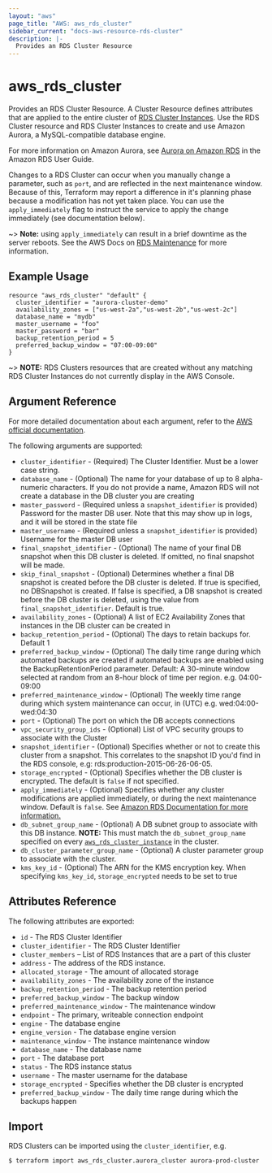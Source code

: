 ```yaml
---
layout: "aws"
page_title: "AWS: aws_rds_cluster"
sidebar_current: "docs-aws-resource-rds-cluster"
description: |-
  Provides an RDS Cluster Resource
---
```


# aws\_rds\_cluster

Provides an RDS Cluster Resource. A Cluster Resource defines attributes that are
applied to the entire cluster of [RDS Cluster Instances][3]. Use the RDS Cluster
resource and RDS Cluster Instances to create and use Amazon Aurora, a MySQL-compatible
database engine.

For more information on Amazon Aurora, see [Aurora on Amazon RDS][2] in the Amazon RDS User Guide.

Changes to a RDS Cluster can occur when you manually change a
parameter, such as `port`, and are reflected in the next maintenance
window. Because of this, Terraform may report a difference in it's planning
phase because a modification has not yet taken place. You can use the
`apply_immediately` flag to instruct the service to apply the change immediately 
(see documentation below). 

~> **Note:** using `apply_immediately` can result in a 
brief downtime as the server reboots. See the AWS Docs on [RDS Maintenance][4] 
for more information.

## Example Usage

```
resource "aws_rds_cluster" "default" {
  cluster_identifier = "aurora-cluster-demo"
  availability_zones = ["us-west-2a","us-west-2b","us-west-2c"]
  database_name = "mydb"
  master_username = "foo"
  master_password = "bar"
  backup_retention_period = 5
  preferred_backup_window = "07:00-09:00"
}
```

~> **NOTE:** RDS Clusters resources that are created without any matching
RDS Cluster Instances do not currently display in the AWS Console.

## Argument Reference

For more detailed documentation about each argument, refer to
the [AWS official documentation](https://docs.aws.amazon.com/AmazonRDS/latest/CommandLineReference/CLIReference-cmd-ModifyDBInstance.html).

The following arguments are supported:

* `cluster_identifier` - (Required) The Cluster Identifier. Must be a lower case
string.
* `database_name` - (Optional) The name for your database of up to 8 alpha-numeric
  characters. If you do not provide a name, Amazon RDS will not create a
  database in the DB cluster you are creating
* `master_password` - (Required unless a `snapshot_identifier` is provided) Password for the master DB user. Note that this may
    show up in logs, and it will be stored in the state file
* `master_username` - (Required unless a `snapshot_identifier` is provided) Username for the master DB user
* `final_snapshot_identifier` - (Optional) The name of your final DB snapshot
    when this DB cluster is deleted. If omitted, no final snapshot will be
    made.
* `skip_final_snapshot` - (Optional) Determines whether a final DB snapshot is created before the DB cluster is deleted. If true is specified, no DBSnapshot is created. If false is specified, a DB snapshot is created before the DB cluster is deleted, using the value from `final_snapshot_identifier`. Default is true.
* `availability_zones` - (Optional) A list of EC2 Availability Zones that
  instances in the DB cluster can be created in
* `backup_retention_period` - (Optional) The days to retain backups for. Default
1
* `preferred_backup_window` - (Optional) The daily time range during which automated backups are created if automated backups are enabled using the BackupRetentionPeriod parameter. 
Default: A 30-minute window selected at random from an 8-hour block of time per region. e.g. 04:00-09:00
* `preferred_maintenance_window` - (Optional) The weekly time range during which system maintenance can occur, in (UTC) e.g. wed:04:00-wed:04:30
* `port` - (Optional) The port on which the DB accepts connections
* `vpc_security_group_ids` - (Optional) List of VPC security groups to associate
  with the Cluster
* `snapshot_identifier` - (Optional) Specifies whether or not to create this cluster from a snapshot. This correlates to the snapshot ID you'd find in the RDS console, e.g: rds:production-2015-06-26-06-05.
* `storage_encrypted` - (Optional) Specifies whether the DB cluster is encrypted. The default is `false` if not specified.
* `apply_immediately` - (Optional) Specifies whether any cluster modifications
     are applied immediately, or during the next maintenance window. Default is
     `false`. See [Amazon RDS Documentation for more information.](https://docs.aws.amazon.com/AmazonRDS/latest/UserGuide/Overview.DBInstance.Modifying.html)
* `db_subnet_group_name` - (Optional) A DB subnet group to associate with this DB instance. **NOTE:** This must match the `db_subnet_group_name` specified on every [`aws_rds_cluster_instance`](/docs/providers/aws/r/rds_cluster_instance.html) in the cluster.
* `db_cluster_parameter_group_name` - (Optional) A cluster parameter group to associate with the cluster.
* `kms_key_id` - (Optional) The ARN for the KMS encryption key. When specifying `kms_key_id`, `storage_encrypted` needs to be set to true

## Attributes Reference

The following attributes are exported:

* `id` - The RDS Cluster Identifier
* `cluster_identifier` - The RDS Cluster Identifier
* `cluster_members` – List of RDS Instances that are a part of this cluster
* `address` - The address of the RDS instance.
* `allocated_storage` - The amount of allocated storage
* `availability_zones` - The availability zone of the instance
* `backup_retention_period` - The backup retention period
* `preferred_backup_window` - The backup window
* `preferred_maintenance_window` - The maintenance window
* `endpoint` - The primary, writeable connection endpoint
* `engine` - The database engine
* `engine_version` - The database engine version
* `maintenance_window` - The instance maintenance window
* `database_name` - The database name
* `port` - The database port
* `status` - The RDS instance status
* `username` - The master username for the database
* `storage_encrypted` - Specifies whether the DB cluster is encrypted
* `preferred_backup_window` - The daily time range during which the backups happen

[1]: https://docs.aws.amazon.com/AmazonRDS/latest/UserGuide/Overview.Replication.html

[2]: https://docs.aws.amazon.com/AmazonRDS/latest/UserGuide/CHAP_Aurora.html
[3]: /docs/providers/aws/r/rds_cluster_instance.html
[4]: http://docs.aws.amazon.com/fr_fr/AmazonRDS/latest/UserGuide/USER_UpgradeDBInstance.Maintenance.html

## Import

RDS Clusters can be imported using the `cluster_identifier`, e.g. 

```
$ terraform import aws_rds_cluster.aurora_cluster aurora-prod-cluster
```